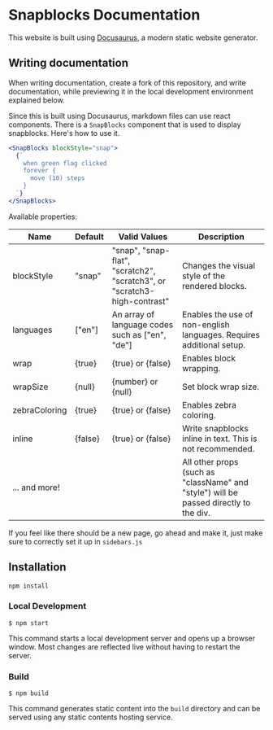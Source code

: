 # Snapblocks Documentation

This website is built using [Docusaurus](https://docusaurus.io/), a modern static website generator.

## Writing documentation

When writing documentation, create a fork of this repository, and write documentation, while previewing it in the local development environment explained below.

Since this is built using Docusaurus, markdown files can use react components. There is a `SnapBlocks` component that is used to display snapblocks. Here's how to use it.

```jsx
<SnapBlocks blockStyle="snap">
  {`
    when green flag clicked
    forever {
      move (10) steps
    }
  `}
</SnapBlocks>
```

Available properties:

| Name          | Default  | Valid Values                                                             | Description                                                                           |
| ------------- | ------- | ------------------------------------------------------------------------ | ------------------------------------------------------------------------------------- |
| blockStyle    | "snap"  | "snap", "snap-flat", "scratch2", "scratch3", or "scratch3-high-contrast" | Changes the visual style of the rendered blocks.                                      |
| languages     | ["en"]  | An array of language codes such as ["en", "de"]                          | Enables the use of non-english languages. Requires additional setup.                  |
| wrap          | {true}  | {true} or {false}                                                        | Enables block wrapping.                                                               |
| wrapSize      | {null}  | {number} or {null}                                                       | Set block wrap size.                                                                  |
| zebraColoring | {true}  | {true} or {false}                                                        | Enables zebra coloring.                                                               |
| inline        | {false} | {true} or {false}                                                        | Write snapblocks inline in text. This is not recommended.                             |
| ... and more! |         |                                                                          | All other props (such as "className" and "style") will be passed directly to the div. |

If you feel like there should be a new page, go ahead and make it, just make sure to correctly set it up in `sidebars.js`

## Installation

```
npm install
```

### Local Development

```
$ npm start
```

This command starts a local development server and opens up a browser window. Most changes are reflected live without having to restart the server.

### Build

```
$ npm build
```

This command generates static content into the `build` directory and can be served using any static contents hosting service.
